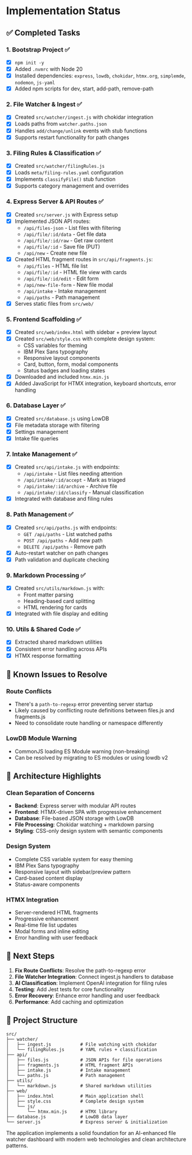 # Implementation Status

## ✅ Completed Tasks

### 1. Bootstrap Project ✅
- [x] `npm init -y` 
- [x] Added `.nvmrc` with Node 20
- [x] Installed dependencies: `express`, `lowdb`, `chokidar`, `htmx.org`, `simplemde`, `nodemon`, `js-yaml`
- [x] Added npm scripts for dev, start, add-path, remove-path

### 2. File Watcher & Ingest ✅
- [x] Created `src/watcher/ingest.js` with chokidar integration
- [x] Loads paths from `watcher.paths.json`
- [x] Handles `add/change/unlink` events with stub functions
- [x] Supports restart functionality for path changes

### 3. Filing Rules & Classification ✅
- [x] Created `src/watcher/filingRules.js`
- [x] Loads `meta/filing-rules.yaml` configuration
- [x] Implements `classifyFile()` stub function
- [x] Supports category management and overrides

### 4. Express Server & API Routes ✅
- [x] Created `src/server.js` with Express setup
- [x] Implemented JSON API routes:
  - `/api/files-json` - List files with filtering
  - `/api/file/:id/data` - Get file data
  - `/api/file/:id/raw` - Get raw content
  - `/api/file/:id` - Save file (PUT)
  - `/api/new` - Create new file
- [x] Created HTML fragment routes in `src/api/fragments.js`:
  - `/api/files` - HTML file list
  - `/api/file/:id` - HTML file view with cards
  - `/api/file/:id/edit` - Edit form
  - `/api/new-file-form` - New file modal
  - `/api/intake` - Intake management
  - `/api/paths` - Path management
- [x] Serves static files from `src/web/`

### 5. Frontend Scaffolding ✅  
- [x] Created `src/web/index.html` with sidebar + preview layout
- [x] Created `src/web/style.css` with complete design system:
  - CSS variables for theming
  - IBM Plex Sans typography
  - Responsive layout components
  - Card, button, form, modal components
  - Status badges and loading states
- [x] Downloaded and included `htmx.min.js`
- [x] Added JavaScript for HTMX integration, keyboard shortcuts, error handling

### 6. Database Layer ✅
- [x] Created `src/database.js` using LowDB
- [x] File metadata storage with filtering
- [x] Settings management
- [x] Intake file queries

### 7. Intake Management ✅
- [x] Created `src/api/intake.js` with endpoints:
  - `/api/intake` - List files needing attention
  - `/api/intake/:id/accept` - Mark as triaged
  - `/api/intake/:id/archive` - Archive file  
  - `/api/intake/:id/classify` - Manual classification
- [x] Integrated with database and filing rules

### 8. Path Management ✅
- [x] Created `src/api/paths.js` with endpoints:
  - `GET /api/paths` - List watched paths
  - `POST /api/paths` - Add new path
  - `DELETE /api/paths` - Remove path
- [x] Auto-restart watcher on path changes
- [x] Path validation and duplicate checking

### 9. Markdown Processing ✅
- [x] Created `src/utils/markdown.js` with:
  - Front matter parsing
  - Heading-based card splitting
  - HTML rendering for cards
- [x] Integrated with file display and editing

### 10. Utils & Shared Code ✅
- [x] Extracted shared markdown utilities
- [x] Consistent error handling across APIs
- [x] HTMX response formatting

## 🔧 Known Issues to Resolve

### Route Conflicts
- There's a `path-to-regexp` error preventing server startup
- Likely caused by conflicting route definitions between files.js and fragments.js
- Need to consolidate route handling or namespace differently

### LowDB Module Warning
- CommonJS loading ES Module warning (non-breaking)
- Can be resolved by migrating to ES modules or using lowdb v2

## 🎯 Architecture Highlights

### Clean Separation of Concerns
- **Backend**: Express server with modular API routes
- **Frontend**: HTMX-driven SPA with progressive enhancement  
- **Database**: File-based JSON storage with LowDB
- **File Processing**: Chokidar watching + markdown parsing
- **Styling**: CSS-only design system with semantic components

### Design System
- Complete CSS variable system for easy theming
- IBM Plex Sans typography
- Responsive layout with sidebar/preview pattern
- Card-based content display
- Status-aware components

### HTMX Integration
- Server-rendered HTML fragments
- Progressive enhancement
- Real-time file list updates
- Modal forms and inline editing
- Error handling with user feedback

## 🚀 Next Steps

1. **Fix Route Conflicts**: Resolve the path-to-regexp error
2. **File Watcher Integration**: Connect ingest.js handlers to database
3. **AI Classification**: Implement OpenAI integration for filing rules
4. **Testing**: Add Jest tests for core functionality
5. **Error Recovery**: Enhance error handling and user feedback
6. **Performance**: Add caching and optimization

## 📁 Project Structure

```
src/
├── watcher/
│   ├── ingest.js           # File watching with chokidar  
│   └── filingRules.js      # YAML rules + classification
├── api/
│   ├── files.js            # JSON APIs for file operations
│   ├── fragments.js        # HTML fragment APIs  
│   ├── intake.js           # Intake management
│   └── paths.js            # Path management
├── utils/
│   └── markdown.js         # Shared markdown utilities
├── web/
│   ├── index.html          # Main application shell
│   ├── style.css           # Complete design system
│   └── js/
│       └── htmx.min.js     # HTMX library
├── database.js             # LowDB data layer
└── server.js               # Express server & initialization
```

The application implements a solid foundation for an AI-enhanced file watcher dashboard with modern web technologies and clean architecture patterns. 